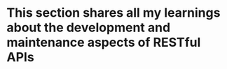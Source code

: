 # This section shares all my learnings about the development and maintenance aspects of RESTful APIs
